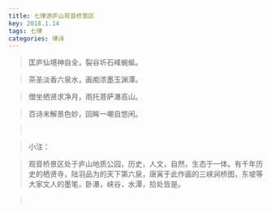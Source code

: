 ```yaml
---
title: 七律游庐山观音桥景区
key: 2018.1.14
tags: 七律
categories: 律诗
---
```


<blockquote class="blockquote-center">匡庐仙境神自全，裂谷圻石峰蜿蜒。
</blockquote>
<blockquote class="blockquote-center">茶圣淡香六泉水，画痴浓墨玉渊潭。
</blockquote>
<blockquote class="blockquote-center">僧坐栖贤求净月，雨托菩萨瀑高山。
</blockquote>
<blockquote class="blockquote-center">百诗未解景色妙，回眸一嘲自悠闲。
</blockquote>
<blockquote class="blockquote-center"></br>
</blockquote>
<blockquote class="blockquote-center">小注：
</blockquote>
<blockquote class="blockquote-center">观音桥景区处于庐山地质公园，历史，人文，自然，生态于一体。有千年历史的栖贤寺，陆羽品为的天下第六泉，唐寅于此作画的三峡涧桥图，东坡等大家文人的墨笔，卧瀑，峡谷，水潭，拾处皆是。
</blockquote>
<blockquote class="blockquote-center"></br>
</blockquote>
